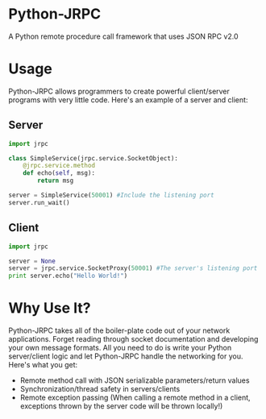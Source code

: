 Python-JRPC
===========

A Python remote procedure call framework that uses JSON RPC v2.0

# Usage

Python-JRPC allows programmers to create powerful client/server programs with very little code.
Here's an example of a server and client:

## Server

```python
import jrpc

class SimpleService(jrpc.service.SocketObject):
    @jrpc.service.method
    def echo(self, msg):
        return msg

server = SimpleService(50001) #Include the listening port
server.run_wait()
```

## Client

```python
import jrpc

server = None
server = jrpc.service.SocketProxy(50001) #The server's listening port
print server.echo("Hello World!")
```

# Why Use It?

Python-JRPC takes all of the boiler-plate code out of your network applications.
Forget reading through socket documentation and developing your own message formats.
All you need to do is write your Python server/client logic and let Python-JRPC handle the networking for you.
Here's what you get:

- Remote method call with JSON serializable parameters/return values
- Synchronization/thread safety in servers/clients
- Remote exception passing (When calling a remote method in a client, exceptions thrown by the server code will be thrown locally!)
